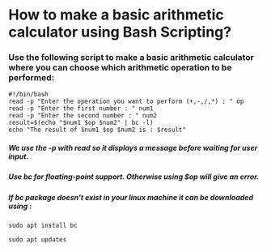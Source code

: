 <!---->
# How to make a basic arithmetic calculator using Bash Scripting?

### Use the following script to make a basic arithmetic calculator where you can choose which arithmetic operation to be performed:
```
#!/bin/bash
read -p "Enter the operation you want to perform (+,-,/,*) : " op
read -p "Enter the first number : " num1
read -p "Enter the second number : " num2
result=$(echo "$num1 $op $num2" | bc -l)
echo "The result of $num1 $op $num2 is : $result"
```
##### We use the -p with read so it displays a message before waiting for user input.
##### Use bc for floating-point support. Otherwise using $op will give an error.
##### If bc package doesn't exist in your linux machine it can be downloaded using :
```
sudo apt install bc
```
```
sudo apt updates
```
<!---->
<!---->
<!---->
<!---->
<!-- End of File -->